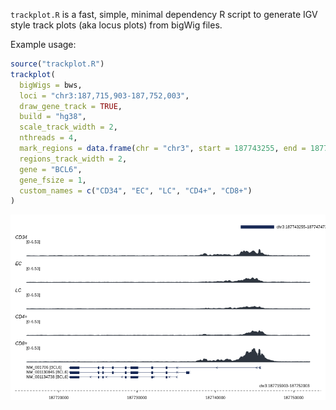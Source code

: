 `trackplot.R` is a fast, simple, minimal dependency R script to generate IGV style track plots (aka locus plots) from bigWig files.


Example usage:

```r
source("trackplot.R")
trackplot(
  bigWigs = bws,
  loci = "chr3:187,715,903-187,752,003",
  draw_gene_track = TRUE,
  build = "hg38",
  scale_track_width = 2,
  nthreads = 4,
  mark_regions = data.frame(chr = "chr3", start = 187743255, end = 187747473),
  regions_track_width = 2,
  gene = "BCL6",
  gene_fsize = 1,
  custom_names = c("CD34", "EC", "LC", "CD4+", "CD8+")
)
```

<img src="example.png" /></a>